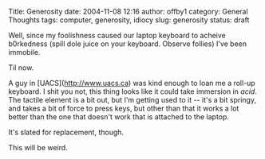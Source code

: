 Title: Generosity
date: 2004-11-08 12:16
author: offby1
category: General Thoughts
tags: computer, generosity, idiocy
slug: generosity
status: draft

Well, since my foolishness caused our laptop keyboard to acheive b0rkedness (spill dole juice on your keyboard. Observe follies) I've been immobile.

Til now.

A guy in \[UACS\](<http://www.uacs.ca>) was kind enough to loan me a roll-up keyboard. I shit you not, this thing looks like it could take immersion in _acid_. The tactile element is a bit out, but I'm getting used to it \-- it's a bit springy, and takes a bit of force to press keys, but other than that it works a lot better than the one that doesn't work that is attached to the laptop.

It's slated for replacement, though.

This will be weird.
